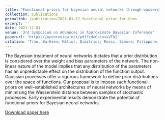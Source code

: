 ```yaml
---
title: "Functional priors for bayesian neural networks through wasserstein distance minimization to Gaussian processes"
collection: publications
permalink: /publication/2021-01-12-functional-prior-for-bnns
excerpt: ''
date: 2021-12-01
venue: '3rd Symposium on Advances in Approximate Bayesian Inference'
paperurl: 'https://openreview.net/pdf?id=GsivsoVTb2'
citation: 'Tran, Ba-Hien; Milios, Dimitrios; Rossi, Simone; Filippone, Maurizio. &quot;Functional priors for bayesian neural networks through wasserstein distance minimization to Gaussian processes.&quot; <i>3rd Symposium on Advances in Approximate Bayesian Inference, 2021</i>.'
---
```

The Bayesian treatment of neural networks dictates that a prior distribution is considered over the weight and bias parameters of the network. The non-linear nature of the model implies that any distribution of the parameters has an unpredictable effect on the distribution of the function output. Gaussian processes offer a rigorous framework to define prior distributions over the space of functions. Our proposal is to impose such functional priors on well-established architectures of neural networks by means of minimising the Wasserstein distance between samples of stochastic processes. Early experimental results demonstrate the potential of functional priors for Bayesian neural networks.

[Download paper here](https://openreview.net/pdf?id=GsivsoVTb2)

<!-- Recommended citation: Tran, Ba-Hien et al. (2021). "Functional priors for bayesian neural networks through wasserstein distance minimization to Gaussian processes." <i>AABI 2021</i>. 1(1). -->